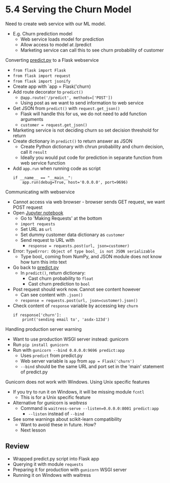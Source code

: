 # 5.4 Serving the Churn Model

Need to create web service with our ML model.
- E.g. Churn prediction model
    - Web service loads model for prediction
    - Allow access to model at /predict
    - Marketing service can call this to see churn probability of customer

Converting [predict.py](../code/predict.py) to a Flask webservice
- `from flask import Flask`
- `from flask import request`
- `from flask import jsonify`
- Create app with `app = Flask('churn)
- Add route decorator to `predict()`
    - `@app.route('/predict', methods=['POST'])`
    - Using post as we want to send information to web service
- Get JSON from `predict()` with `request.get_json()`
    - Flask will handle this for us, we do not need to add function arguments
    - `customer = request.get_json()`
- Marketing service is not deciding churn so set decision threshold for return
- Create dictionary in `predict()` to return answer as JSON
    - Create Python dictionary with chrun probability and churn decision, call it `result`
    - Ideally you would put code for prediction in separate function from web service function
- Add `app.run` when running code as script
    ```
    if __name__ == "__main__":
        app.run(debug=True, host='0.0.0.0', port=9696)
    ```

Communicating with webservice
- Cannot access via web browser - browser sends GET request, we want POST request
- Open [Jupyter notebook](../code/05-train-churn-model.ipynb#Making%20requests)
    - Go to 'Making Requests' at the bottom
    - `import requests`
    - Set URL as `url`
    - Set dummy customer data dictionary as `customer`
    - Send request to URL with
        - `response = requests.post(url, json=customer)`
- Error: `TypeError: Object of type bool_ is not JSON serializable`
    - Type bool_ coming from NumPy, and JSON module does not know how turn this into text
- Go back to [predict.py](../code/predict.py)
    - In `predict()`, return dictionary:
        - Cast churn probability to `float`
        - Cast churn prediction to `bool`
- Post request should work now. Cannot see content however
    - Can see content with `.json()`
    - `response = requests.post(url, json=customer).json()`
- Check content of `response` variable by accessing key `churn`
    ```
    if response['churn']:
        print('sending email to', 'asdx-123d')
    ```

Handling production server warning
- Want to use production WSGI server instead: gunicorn
- Run `pip install gunicorn`
- Run with `gunicorn --bind 0.0.0.0:9696 predict:app`
    - Uses `predict` from predict.py
    - Web server variable is `app` from `app = Flask('churn')`
    - `--bind` should be the same URL and port set in the 'main' statement of predict.py

Gunicorn does not work with Windows. Using Unix specific features
- If you try to run it on Windows, it will be missing module `fcntl`
    - This is for a Unix specific feature
- Alternative for gunicorn is *waitress*
    - Command is `waitress-serve --listen=0.0.0.0:8001 predict:app`
        - `--listen` instead of `--bind`
- See some warnings about scikit-learn compatibility
    - Want to avoid these in future. How?
    - Next lesson

## Review
- Wrapped predict.py script into Flask app
- Querying it with module `requests`
- Preparing it for production with `gunicorn` WSGI server
- Running it on Windows with waitress